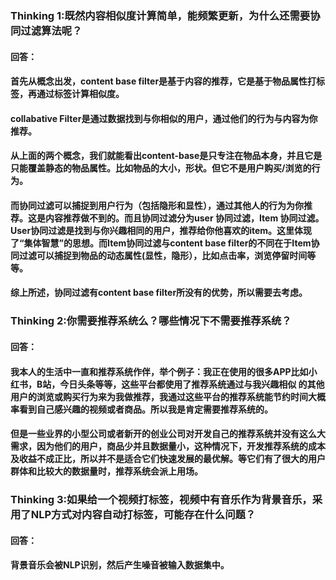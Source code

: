 ### Thinking 1:既然内容相似度计算简单，能频繁更新，为什么还需要协同过滤算法呢？

#### 回答：
#### 首先从概念出发，content base filter是基于内容的推荐，它是基于物品属性打标签，再通过标签计算相似度。
#### collabative Filter是通过数据找到与你相似的用户，通过他们的行为与内容为你推荐。
#### 从上面的两个概念，我们就能看出content-base是只专注在物品本身，并且它是只能覆盖静态的物品属性。比如物品的大小，形状。但它不是用户购买/浏览的行为。
#### 而协同过滤可以捕捉到用户行为（包括隐形和显性），通过其他人的行为为你推荐。这是内容推荐做不到的。而且协同过滤分为user 协同过滤，Item 协同过滤。User协同过滤是找到与你兴趣相同的用户，推荐给你他喜欢的item。这里体现了“集体智慧”的思想。而Item协同过滤与content base filter的不同在于Item协同过滤可以捕捉到物品的动态属性(显性，隐形），比如点击率，浏览停留时间等等。
#### 综上所述，协同过滤有content base filter所没有的优势，所以需要去考虑。

### Thinking 2:你需要推荐系统么？哪些情况下不需要推荐系统？


#### 回答：
#### 我本人的生活中一直和推荐系统作伴，举个例子：我正在使用的很多APP比如小红书，B站，今日头条等等，这些平台都使用了推荐系统通过与我兴趣相似 的其他用户的浏览或购买行为来为我做推荐，我通过这些平台的推荐系统能节约时间大概率看到自己感兴趣的视频或者商品。所以我是肯定需要推荐系统的。
#### 但是一些业界的小型公司或者新开的创业公司对开发自己的推荐系统并没有这么大需求，因为他们的用户，商品少并且数据量小，这种情况下，开发推荐系统的成本及收益不成正比，所以并不是适合它们快速发展的最优解。等它们有了很大的用户群体和比较大的数据量时，推荐系统会派上用场。

### Thinking 3:如果给一个视频打标签，视频中有音乐作为背景音乐，采用了NLP方式对内容自动打标签，可能存在什么问题？

#### 回答：
#### 背景音乐会被NLP识别，然后产生噪音被输入数据集中。


```python

```
